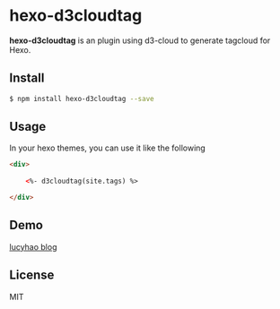 # hexo-d3cloudtag

**hexo-d3cloudtag** is an plugin using d3-cloud to generate tagcloud for Hexo.

## Install

```bash
$ npm install hexo-d3cloudtag --save
```

## Usage

In your hexo themes, you can use it like the following

```html
<div>
    
    <%- d3cloudtag(site.tags) %>

</div>
```

## Demo

[lucyhao blog](http://lucyhao/tags)

## License

MIT